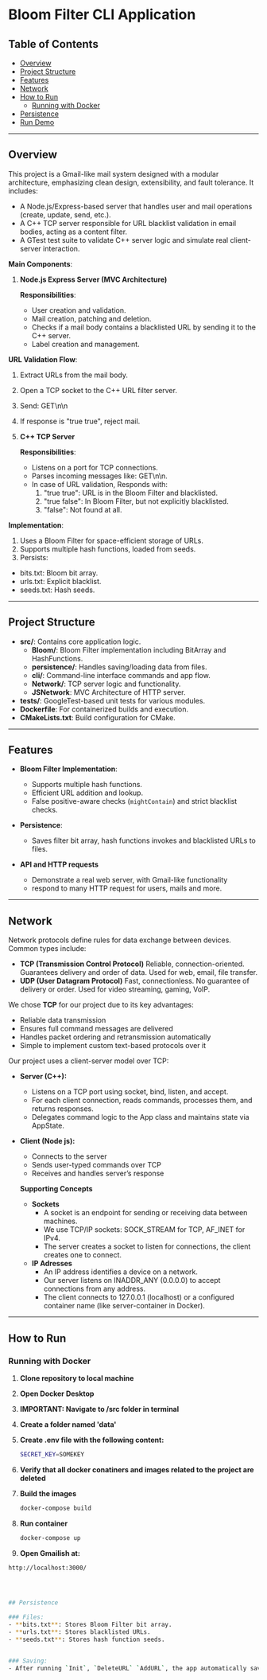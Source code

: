 # Bloom Filter CLI Application

## Table of Contents
- [Overview](#overview)
- [Project Structure](#project-structure)
- [Features](#features)
- [Network](#network)
- [How to Run](#how-to-run)
  - [Running with Docker](#running-with-docker)
- [Persistence](#persistence)
- [Run Demo](#Run-Demo)

---

## Overview
This project is a Gmail-like mail system designed with a modular architecture, emphasizing clean design, extensibility, and fault tolerance. It includes:
  - A Node.js/Express-based server that handles user and mail operations (create, update, send, etc.).
  - A C++ TCP server responsible for URL blacklist validation in email bodies, acting as a content filter.
  - A GTest test suite to validate C++ server logic and simulate real client-server interaction.

**Main Components**:
1. **Node.js Express Server (MVC Architecture)**

    **Responsibilities**:
   - User creation and validation.
   - Mail creation, patching and deletion.
   - Checks if a mail body contains a blacklisted URL by sending it to the C++ server.
   - Label creation and management.

 **URL Validation Flow**:
  1. Extract URLs from the mail body.
  2. Open a TCP socket to the C++ URL filter server.
  3. Send: GET\n<URL>\n
  4. If response is "true true", reject mail.

2. **C++ TCP Server**

   **Responsibilities**:
   - Listens on a port for TCP connections.
   - Parses incoming messages like: GET\n<URL>\n.
   - In case of URL validation, Responds with:
      1. "true true": URL is in the Bloom Filter and blacklisted.
      2. "true false": In Bloom Filter, but not explicitly blacklisted.
      3. "false": Not found at all.

 **Implementation**:
  1. Uses a Bloom Filter for space-efficient storage of URLs.
  2. Supports multiple hash functions, loaded from seeds.
  3. Persists:

  - bits.txt: Bloom bit array.
  - urls.txt: Explicit blacklist.
  - seeds.txt: Hash seeds.

---

## Project Structure
- **src/**: Contains core application logic.
  - **Bloom/**: Bloom Filter implementation including BitArray and HashFunctions.
  - **persistence/**: Handles saving/loading data from files.
  - **cli/**: Command-line interface commands and app flow.
  - **Network/**: TCP server logic and functionality.
  - **JSNetwork**: MVC Architecture of HTTP server.
- **tests/**: GoogleTest-based unit tests for various modules.
- **Dockerfile**: For containerized builds and execution.
- **CMakeLists.txt**: Build configuration for CMake.

---

## Features
- **Bloom Filter Implementation**:
  - Supports multiple hash functions.
  - Efficient URL addition and lookup.
  - False positive-aware checks (`mightContain`) and strict blacklist checks.
  
- **Persistence**:
  - Saves filter bit array, hash functions invokes and blacklisted URLs to files.
  
- **API and HTTP requests**
  - Demonstrate a real web server, with Gmail-like functionality
  - respond to many HTTP request for users, mails and more.
---

## Network

 Network protocols define rules for data exchange between devices. Common types include:
 - **TCP (Transmission Control Protocol)**
  Reliable, connection-oriented. Guarantees delivery and order of data. Used for web, email, file transfer.
 - **UDP (User Datagram Protocol)**
  Fast, connectionless. No guarantee of delivery or order. Used for video streaming, gaming, VoIP.
  
 We chose **TCP** for our project due to its key advantages:
 - Reliable data transmission
 - Ensures full command messages are delivered
 - Handles packet ordering and retransmission automatically
 - Simple to implement custom text-based protocols over it

Our project uses a client-server model over TCP:
- **Server (C++):**
  - Listens on a TCP port using socket, bind, listen, and accept.
  - For each client connection, reads commands, processes them, and returns responses.
  - Delegates command logic to the App class and maintains state via AppState.
- **Client (Node js):**
  - Connects to the server
  - Sends user-typed commands over TCP
  - Receives and handles server’s response

  **Supporting Concepts**
  - **Sockets**
      - A socket is an endpoint for sending or receiving data between machines.
      - We use TCP/IP sockets: SOCK_STREAM for TCP, AF_INET for IPv4.
      - The server creates a socket to listen for connections, the client creates one to connect.
  - **IP Adresses**
      - An IP address identifies a device on a network.
      - Our server listens on INADDR_ANY (0.0.0.0) to accept connections from any address.
      - The client connects to 127.0.0.1 (localhost) or a configured container name (like server-container in Docker).


---

## How to Run

### Running with Docker

1. **Clone repository to local machine**

2. **Open Docker Desktop**

3. **IMPORTANT: Navigate to /src folder in terminal**

4. **Create a folder named 'data'**

5. **Create .env file with the following content:**
   ```bash
   SECRET_KEY=SOMEKEY
6. **Verify that all docker conatiners and images related to the project are deleted**

8. **Build the images**
   ```bash
   docker-compose build

9. **Run container**
   ```bash
   docker-compose up

10. **Open Gmailish at:**
   ```bash
   http://localhost:3000/



  
## Persistence

### Files:
- **bits.txt**: Stores Bloom Filter bit array.
- **urls.txt**: Stores blacklisted URLs.
- **seeds.txt**: Stores hash function seeds.


### Saving:
- After running `Init`, `DeleteURL` `AddURL`, the app automatically saves the updated filter and blacklist.


